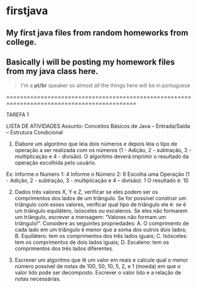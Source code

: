 # firstjava
## My first java files from random homeworks from college.

## Basically i will be posting my homework files from my java class here.

> I'm a **pt/br** speaker so almost all the things here will be in portuguese

============================================================================================

TAREFA 1

LISTA DE ATIVIDADES
Assunto: Conceitos Básicos de Java – Entrada/Saída – Estrutura Condicional

1) Elabore um algoritmo que leia dois números e depois leia o tipo de operação a ser realizada com os
números (1 - Adição, 2 - subtração, 3 - multiplicação e 4 - divisão). O algoritmo deverá imprimir o
resultado da operação escolhida pelo usuário.

  Ex: Informe o Numero 1: 4
      Informe o Número 2: 6
      Escolha uma Operação (1 - Adição, 2 - subtração, 3 - multiplicação e 4 – divisão): 1
      O resultado é: 10
 
 
2) Dados três valores X, Y e Z, verificar se eles podem ser os comprimentos dos lados de um triângulo.
Se for possível construir um triângulo com esses valores, verificar qual tipo de triãngulo ele é: se é
um triângulo equilátero, isósceles ou escalenos. Se eles não formarem um triângulo, escrever
a mensagem: “Valores não formam um triângulo!”.
Considere as seguintes propriedades:
  A. O comprimento de cada lado em um triângulo é menor que a soma dos outros dois lados;
  B. Equilátero: tem os comprimentos dos três lados iguais;
  C. Isósceles: tem os comprimentos de dois lados iguais;
  D. Escaleno: tem os comprimentos dos três lados diferentes.


3) Escrever um algoritmo que lê um valor em reais e calcule qual o menor número possível de notas de
100, 50, 10, 5, 2, e 1 (moeda) em que o valor lido pode ser decomposto. Escrever o valor lido e a
relação de notas necessárias. 
